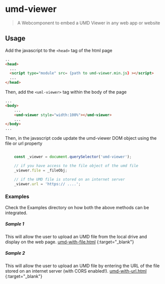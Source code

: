 # umd-viewer
> A Webcomponent to embed a UMD Viewer in any web app or website

## Usage

Add the javascript to the `<head>` tag of the html page
```html
..
<head>
  ...
  <script type="module" src= {path to umd-viewer.min.js} ></script>
  ...
</head>
```

Then, add the `<uml-viewer>` tag within the body of the page

```html
...
<body>
    ...
    <umd-viewer style="width:100%"></umd-viewer>
    ...
</body>
...
```

Then, in the javascript code update the umd-viewer DOM object using the file or url property

```javascript

    const _viewer = document.querySelector('umd-viewer');

    // if you have access to the file object of the umd file
    _viewer.file = _fileObj;

    // if the UMD file is stored on an internet server
    _viewer.url = 'https:// ....';

```

### Examples
Check the Examples directory on how both the above methods can be integrated.

##### Sample 1
This will allow the user to upload an UMD file from the local drive and display on the web page.
[umd-with-file.html](./examples/umd-with-file.html)
{:target="_blank"}

##### Sample 2
This will allow the user to upload an UMD file by entering the URL of the file stored on an internet server (with CORS enabled!).
[umd-with-url.html](./examples/umd-with-url.html)
{:target="_blank"}

